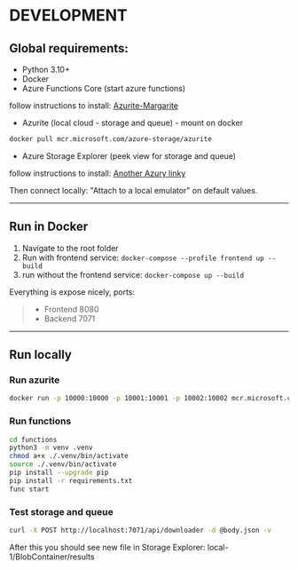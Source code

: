 # DEVELOPMENT

## Global requirements:
- Python 3.10+
- Docker
- Azure Functions Core (start azure functions)

follow instructions to install:
[Azurite-Margarite](https://learn.microsoft.com/en-us/azure/azure-functions/functions-run-local?tabs=linux%2Cisolated-process%2Cnode-v4%2Cpython-v2%2Chttp-trigger%2Ccontainer-apps&pivots=programming-language-python)
- Azurite (local cloud - storage and queue) - mount on docker

```bash
docker pull mcr.microsoft.com/azure-storage/azurite
```

- Azure Storage Explorer (peek view for storage and queue)

follow instructions to install:
[Another Azury linky](https://azure.microsoft.com/en-us/products/storage/storage-explorer/#Download-4)

Then connect locally: "Attach to a local emulator" on default values.

---
## Run in Docker
1. Navigate to the root folder
2. Run with frontend service: `docker-compose --profile frontend up --build`
3. run without the frontend service: `docker-compose up --build`

Everything is expose nicely, ports:
> - Frontend 8080
> - Backend 7071

---

## Run locally

### Run azurite

```bash
docker run -p 10000:10000 -p 10001:10001 -p 10002:10002 mcr.microsoft.com/azure-storage/azurite
```

### Run functions

```bash
cd functions
python3 -m venv .venv
chmod a+x ./.venv/bin/activate
source ./.venv/bin/activate
pip install --upgrade pip
pip install -r requirements.txt
func start
```

### Test storage and queue
```bash
curl -X POST http://localhost:7071/api/downloader -d @body.json -v
```
After this you should see new file in Storage Explorer: local-1/BlobContainer/results
